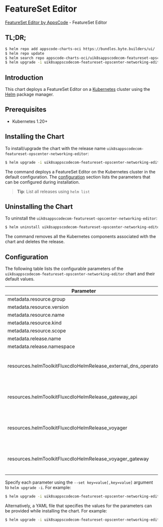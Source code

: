 # FeatureSet Editor

[FeatureSet Editor by AppsCode](https://appscode.com) - FeatureSet Editor

## TL;DR;

```bash
$ helm repo add appscode-charts-oci https://bundles.byte.builders/ui/
$ helm repo update
$ helm search repo appscode-charts-oci/uik8sappscodecom-featureset-opscenter-networking-editor --version=v0.5.0
$ helm upgrade -i uik8sappscodecom-featureset-opscenter-networking-editor appscode-charts-oci/uik8sappscodecom-featureset-opscenter-networking-editor -n default --create-namespace --version=v0.5.0
```

## Introduction

This chart deploys a FeatureSet Editor on a [Kubernetes](http://kubernetes.io) cluster using the [Helm](https://helm.sh) package manager.

## Prerequisites

- Kubernetes 1.20+

## Installing the Chart

To install/upgrade the chart with the release name `uik8sappscodecom-featureset-opscenter-networking-editor`:

```bash
$ helm upgrade -i uik8sappscodecom-featureset-opscenter-networking-editor appscode-charts-oci/uik8sappscodecom-featureset-opscenter-networking-editor -n default --create-namespace --version=v0.5.0
```

The command deploys a FeatureSet Editor on the Kubernetes cluster in the default configuration. The [configuration](#configuration) section lists the parameters that can be configured during installation.

> **Tip**: List all releases using `helm list`

## Uninstalling the Chart

To uninstall the `uik8sappscodecom-featureset-opscenter-networking-editor`:

```bash
$ helm uninstall uik8sappscodecom-featureset-opscenter-networking-editor -n default
```

The command removes all the Kubernetes components associated with the chart and deletes the release.

## Configuration

The following table lists the configurable parameters of the `uik8sappscodecom-featureset-opscenter-networking-editor` chart and their default values.

|                           Parameter                            | Description |                                                                                                                                                                                                                                                                                                                                      Default                                                                                                                                                                                                                                                                                                                                      |
|----------------------------------------------------------------|-------------|-----------------------------------------------------------------------------------------------------------------------------------------------------------------------------------------------------------------------------------------------------------------------------------------------------------------------------------------------------------------------------------------------------------------------------------------------------------------------------------------------------------------------------------------------------------------------------------------------------------------------------------------------------------------------------------|
| metadata.resource.group                                        |             | <code>ui.k8s.appscode.com</code>                                                                                                                                                                                                                                                                                                                                                                                                                                                                                                                                                                                                                                                  |
| metadata.resource.version                                      |             | <code>v1alpha1</code>                                                                                                                                                                                                                                                                                                                                                                                                                                                                                                                                                                                                                                                             |
| metadata.resource.name                                         |             | <code>featuresets</code>                                                                                                                                                                                                                                                                                                                                                                                                                                                                                                                                                                                                                                                          |
| metadata.resource.kind                                         |             | <code>FeatureSet</code>                                                                                                                                                                                                                                                                                                                                                                                                                                                                                                                                                                                                                                                           |
| metadata.resource.scope                                        |             | <code>Cluster</code>                                                                                                                                                                                                                                                                                                                                                                                                                                                                                                                                                                                                                                                              |
| metadata.release.name                                          |             | <code>RELEASE-NAME</code>                                                                                                                                                                                                                                                                                                                                                                                                                                                                                                                                                                                                                                                         |
| metadata.release.namespace                                     |             | <code>default</code>                                                                                                                                                                                                                                                                                                                                                                                                                                                                                                                                                                                                                                                              |
| resources.helmToolkitFluxcdIoHelmRelease_external_dns_operator |             | <code>{"apiVersion":"helm.toolkit.fluxcd.io/v2","kind":"HelmRelease","metadata":{"labels":{"app.kubernetes.io/component":"external-dns-operator"},"name":"external-dns-operator","namespace":"kubeops"},"spec":{"chart":{"spec":{"chart":"external-dns-operator","sourceRef":{"kind":"HelmRepository","name":"appscode-charts-oci","namespace":"kubeops"},"version":"v2024.4.19"}},"install":{"crds":"CreateReplace","createNamespace":true,"remediation":{"retries":-1}},"interval":"5m","releaseName":"external-dns-operator","storageNamespace":"kubeops","targetNamespace":"kubeops","timeout":"30m","upgrade":{"crds":"CreateReplace","remediation":{"retries":-1}}}}</code> |
| resources.helmToolkitFluxcdIoHelmRelease_gateway_api           |             | <code>{"apiVersion":"helm.toolkit.fluxcd.io/v2","kind":"HelmRelease","metadata":{"labels":{"app.kubernetes.io/component":"gateway-api"},"name":"gateway-api","namespace":"kubeops"},"spec":{"chart":{"spec":{"chart":"gateway-api","sourceRef":{"kind":"HelmRepository","name":"appscode-charts-oci","namespace":"kubeops"},"version":"v1.1.0"}},"install":{"crds":"CreateReplace","createNamespace":true,"remediation":{"retries":-1}},"interval":"5m","releaseName":"gateway-api","storageNamespace":"envoy-gateway-system","targetNamespace":"envoy-gateway-system","timeout":"30m","upgrade":{"crds":"CreateReplace","remediation":{"retries":-1}}}}</code>                   |
| resources.helmToolkitFluxcdIoHelmRelease_voyager               |             | <code>{"apiVersion":"helm.toolkit.fluxcd.io/v2","kind":"HelmRelease","metadata":{"labels":{"app.kubernetes.io/component":"voyager"},"name":"voyager","namespace":"kubeops"},"spec":{"chart":{"spec":{"chart":"voyager","sourceRef":{"kind":"HelmRepository","name":"appscode-charts-oci","namespace":"kubeops"},"version":"v2024.3.18"}},"install":{"crds":"CreateReplace","createNamespace":true,"remediation":{"retries":-1}},"interval":"5m","releaseName":"voyager","storageNamespace":"voyager","targetNamespace":"voyager","timeout":"30m","upgrade":{"crds":"CreateReplace","remediation":{"retries":-1}}}}</code>                                                         |
| resources.helmToolkitFluxcdIoHelmRelease_voyager_gateway       |             | <code>{"apiVersion":"helm.toolkit.fluxcd.io/v2","kind":"HelmRelease","metadata":{"labels":{"app.kubernetes.io/component":"voyager-gateway"},"name":"voyager-gateway","namespace":"kubeops"},"spec":{"chart":{"spec":{"chart":"voyager-gateway","sourceRef":{"kind":"HelmRepository","name":"appscode-charts-oci","namespace":"kubeops"},"version":"v2024.8.14"}},"install":{"crds":"CreateReplace","createNamespace":true,"remediation":{"retries":-1}},"interval":"5m","releaseName":"voyager-gateway","storageNamespace":"gateway-system","targetNamespace":"gateway-system","timeout":"30m","upgrade":{"crds":"CreateReplace","remediation":{"retries":-1}}}}</code>           |


Specify each parameter using the `--set key=value[,key=value]` argument to `helm upgrade -i`. For example:

```bash
$ helm upgrade -i uik8sappscodecom-featureset-opscenter-networking-editor appscode-charts-oci/uik8sappscodecom-featureset-opscenter-networking-editor -n default --create-namespace --version=v0.5.0 --set metadata.resource.group=ui.k8s.appscode.com
```

Alternatively, a YAML file that specifies the values for the parameters can be provided while
installing the chart. For example:

```bash
$ helm upgrade -i uik8sappscodecom-featureset-opscenter-networking-editor appscode-charts-oci/uik8sappscodecom-featureset-opscenter-networking-editor -n default --create-namespace --version=v0.5.0 --values values.yaml
```
